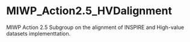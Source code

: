 # MIWP_Action2.5_HVDalignment
MIWP Action 2.5 Subgroup on the alignment of INSPIRE and High-value datasets implementtation. 

